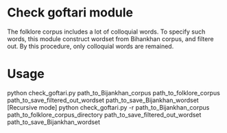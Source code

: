 # Check goftari module

The folklore corpus includes a lot of colloquial words. To specify such words, this module construct wordset from Bihankhan corpus, and filtere out. By this procedure, only colloquial words are remained.

# Usage
python check_goftari.py path\_to\_Bijankhan\_corpus path\_to\_folklore_corpus path\_to\_save\_filtered\_out\_wordset path\_to\_save\_Bijankhan\_wordset
[Recursive mode]
python check_goftari.py -r path\_to\_Bijankhan\_corpus path\_to\_folklore_corpus\_directory path\_to\_save\_filtered\_out\_wordset path\_to\_save\_Bijankhan\_wordset

